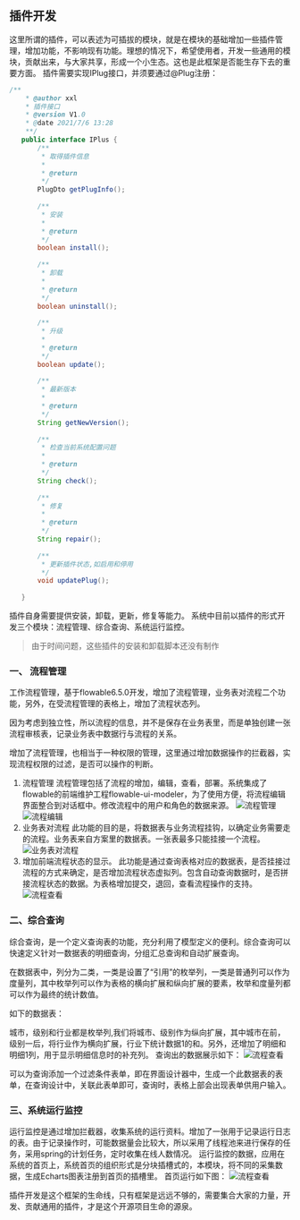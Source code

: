 ## 插件开发

这里所谓的插件，可以表述为可插拔的模块，就是在模块的基础增加一些插件管理，增加功能，不影响现有功能。理想的情况下，希望使用者，开发一些通用的模块，贡献出来，与大家共享，形成一个小生态。这也是此框架是否能生存下去的重要方面。
插件需要实现IPlug接口，并须要通过@Plug注册：
```java
/**
    * @author xxl
    * 插件接口
    * @version V1.0
    * @date 2021/7/6 13:28
    **/
   public interface IPlus {
       /**
        * 取得插件信息
        *
        * @return
        */
       PlugDto getPlugInfo();
   
       /**
        * 安装
        *
        * @return
        */
       boolean install();
   
       /**
        * 卸载
        *
        * @return
        */
       boolean uninstall();
   
       /**
        * 升级
        *
        * @return
        */
       boolean update();
   
       /**
        * 最新版本
        *
        * @return
        */
       String getNewVersion();
   
       /**
        * 检查当前系统配置问题
        *
        * @return
        */
       String check();
   
       /**
        * 修复
        *
        * @return
        */
       String repair();
   
       /**
        * 更新插件状态,如启用和停用
        */
       void updatePlug();
   
   }
```
插件自身需要提供安装，卸载，更新，修复等能力。
系统中目前以插件的形式开发三个模块：流程管理、综合查询、系统运行监控。
> 由于时间问题，这些插件的安装和卸载脚本还没有制作

### 一、 流程管理
工作流程管理，基于flowable6.5.0开发，增加了流程管理，业务表对流程二个功能，另外，在受流程管理的表格上，增加了流程状态列。

因为考虑到独立性，所以流程的信息，并不是保存在业务表里，而是单独创建一张流程审核表，记录业务表中数据行与流程的关系。

增加了流程管理，也相当于一种权限的管理，这里通过增加数据操作的拦截器，实现流程权限的过滤，是否可以操作的判断。


1. 流程管理
流程管理包括了流程的增加，编辑，查看，部署。系统集成了flowable的前端维护工程flowable-ui-modeler，为了使用方便，将流程编辑界面整合到对话框中。修改流程中的用户和角色的数据来源。
![流程管理](https://github.com/blueskylong/aolie_illustrate/blob/master/images/wf/wfManage.png)
![流程编辑](https://github.com/blueskylong/aolie_illustrate/blob/master/images/wf/edit.png)
2. 业务表对流程
此功能的目的是，将数据表与业务流程挂钩，以确定业务需要走的流程。业务表来自方案里的数据表。一张表最多只能挂接一个流程。
![业务表对流程](https://github.com/blueskylong/aolie_illustrate/blob/master/images/wf/totable.png)
3. 增加前端流程状态的显示。
此功能是通过查询表格对应的数据表，是否挂接过流程的方式来确定，是否增加流程状态虚拟列。包含自动查询数据时，是否拼接流程状态的数据。为表格增加提交，退回，查看流程操作的支持。
![流程查看](https://github.com/blueskylong/aolie_illustrate/blob/master/images/wf/view.png)

### 二、综合查询
综合查询，是一个定义查询表的功能，充分利用了模型定义的便利。综合查询可以快速定义针对一数据表的明细查询，分组汇总查询和自动扩展查询。

在数据表中，列分为二类，一类是设置了“引用”的枚举列，一类是普通列可以作为度量列，其中枚举列可以作为表格的横向扩展和纵向扩展的要素，枚举和度量列都可以作为最终的统计数值。

如下的数据表：

城市，级别和行业都是枚举列,我们将城市、级别作为纵向扩展，其中城市在前，级别一后，将行业作为横向扩展，行业下统计数据1的和。另外，还增加了明细和明细1列，用于显示明细信息时的补充列。
查询出的数据展示如下：
![流程查看](https://github.com/blueskylong/aolie_illustrate/blob/master/images/query/result.png)

可以为查询添加一个过滤条件表单，即在界面设计器中，生成一个此数据表的表单，在查询设计中，关联此表单即可，查询时，表格上部会出现表单供用户输入。


### 三、系统运行监控
运行监控是通过增加拦截器，收集系统的运行资料。增加了一张用于记录运行日志的表。由于记录操作时，可能数据量会比较大，所以采用了线程池来进行保存的任务，采用spring的计划任务，定时收集在线人数情况。
运行监控的数据，应用在系统的首页上，系统首页的组织形式是分块插槽式的，本模块，将不同的采集数据，生成Echarts图表注册到首页的插槽里。
首页运行如下图：
![流程查看](https://github.com/blueskylong/aolie_illustrate/blob/master/images/home.png)


插件开发是这个框架的生命线，只有框架是远远不够的，需要集合大家的力量，开发、贡献通用的插件，才是这个开源项目生命的源泉。








